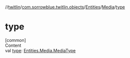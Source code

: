//[twitlin](../../../index.md)/[com.sorrowblue.twitlin.objects](../../index.md)/[Entities](../index.md)/[Media](index.md)/[type](type.md)



# type  
[common]  
Content  
val [type](type.md): [Entities.Media.MediaType](-media-type/index.md)  



